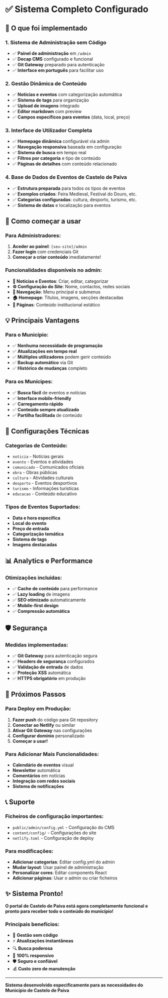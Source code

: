 # ✅ Sistema Completo Configurado

## 🎉 O que foi implementado

### 1. **Sistema de Administração sem Código**
- ✅ **Painel de administração** em `/admin`
- ✅ **Decap CMS** configurado e funcional
- ✅ **Git Gateway** preparado para autenticação
- ✅ **Interface em português** para facilitar uso

### 2. **Gestão Dinâmica de Conteúdo**
- ✅ **Notícias e eventos** com categorização automática
- ✅ **Sistema de tags** para organização
- ✅ **Upload de imagens** integrado
- ✅ **Editor markdown** com preview
- ✅ **Campos específicos para eventos** (data, local, preço)

### 3. **Interface de Utilizador Completa**
- ✅ **Homepage dinâmica** configurável via admin
- ✅ **Navegação responsiva** baseada em configuração
- ✅ **Sistema de busca** em tempo real
- ✅ **Filtros por categoria** e tipo de conteúdo
- ✅ **Páginas de detalhes** com conteúdo relacionado

### 4. **Base de Dados de Eventos de Castelo de Paiva**
- ✅ **Estrutura preparada** para todos os tipos de eventos
- ✅ **Exemplos criados**: Feira Medieval, Festival do Douro, etc.
- ✅ **Categorias configuradas**: cultura, desporto, turismo, etc.
- ✅ **Sistema de datas** e localização para eventos

## 🚀 Como começar a usar

### Para Administradores:
1. **Aceder ao painel**: `[seu-site]/admin`
2. **Fazer login** com credenciais Git
3. **Começar a criar conteúdo** imediatamente!

### Funcionalidades disponíveis no admin:
- **📝 Notícias e Eventos**: Criar, editar, categorizar
- **⚙️ Configuração do Site**: Nome, contactos, redes sociais
- **🧭 Navegação**: Menu principal e submenus
- **🏠 Homepage**: Títulos, imagens, secções destacadas
- **📄 Páginas**: Conteúdo institucional estático

## 💡 Principais Vantagens

### Para o Município:
- ✅ **Nenhuma necessidade de programação**
- ✅ **Atualizações em tempo real**
- ✅ **Múltiplos utilizadores** podem gerir conteúdo
- ✅ **Backup automático** via Git
- ✅ **Histórico de mudanças** completo

### Para os Munícipes:
- ✅ **Busca fácil** de eventos e notícias
- ✅ **Interface mobile-friendly**
- ✅ **Carregamento rápido**
- ✅ **Conteúdo sempre atualizado**
- ✅ **Partilha facilitada** de conteúdo

## 🔧 Configurações Técnicas

### Categorias de Conteúdo:
- `noticia` - Notícias gerais
- `evento` - Eventos e atividades
- `comunicado` - Comunicados oficiais
- `obra` - Obras públicas
- `cultura` - Atividades culturais
- `desporto` - Eventos desportivos
- `turismo` - Informações turísticas
- `educacao` - Conteúdo educativo

### Tipos de Eventos Suportados:
- **Data e hora específica**
- **Local do evento**
- **Preço de entrada**
- **Categorização temática**
- **Sistema de tags**
- **Imagens destacadas**

## 📊 Analytics e Performance

### Otimizações incluídas:
- ✅ **Cache de conteúdo** para performance
- ✅ **Lazy loading** de imagens
- ✅ **SEO otimizado** automaticamente
- ✅ **Mobile-first design**
- ✅ **Compressão automática**

## 🛡️ Segurança

### Medidas implementadas:
- ✅ **Git Gateway** para autenticação segura
- ✅ **Headers de segurança** configurados
- ✅ **Validação de entrada** de dados
- ✅ **Proteção XSS** automática
- ✅ **HTTPS obrigatório** em produção

## 🎯 Próximos Passos

### Para Deploy em Produção:
1. **Fazer push** do código para Git repository
2. **Conectar ao Netlify** ou similar
3. **Ativar Git Gateway** nas configurações
4. **Configurar domínio** personalizado
5. **Começar a usar!**

### Para Adicionar Mais Funcionalidades:
- **Calendário de eventos** visual
- **Newsletter** automática
- **Comentários** em notícias
- **Integração com redes sociais**
- **Sistema de notificações**

## 📞 Suporte

### Ficheiros de configuração importantes:
- `public/admin/config.yml` - Configuração do CMS
- `content/config/` - Configurações do site
- `netlify.toml` - Configuração de deploy

### Para modificações:
- **Adicionar categorias**: Editar config.yml do admin
- **Mudar layout**: Usar painel de administração
- **Personalizar cores**: Editar components React
- **Adicionar páginas**: Usar o admin ou criar ficheiros

## ✨ Sistema Pronto!

**O portal de Castelo de Paiva está agora completamente funcional e pronto para receber todo o conteúdo do município!**

### Principais benefícios:
- 🚀 **Gestão sem código**
- ⚡ **Atualizações instantâneas**
- 🔍 **Busca poderosa**
- 📱 **100% responsivo**
- 🛡️ **Seguro e confiável**
- 💰 **Custo zero de manutenção**

---

**Sistema desenvolvido especificamente para as necessidades do Município de Castelo de Paiva**